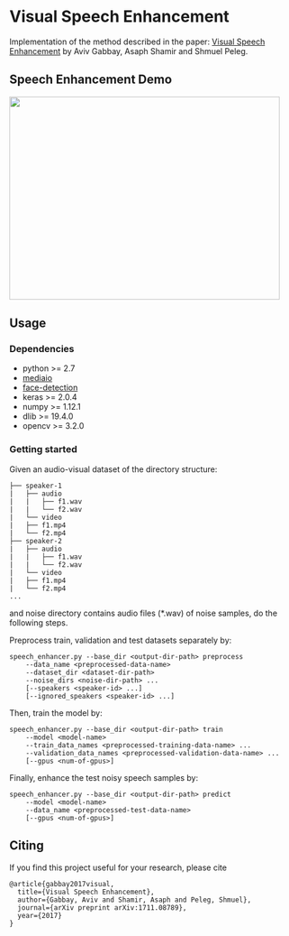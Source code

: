 # Visual Speech Enhancement
Implementation of the method described in the paper: [Visual Speech Enhancement](http://www.vision.huji.ac.il/visual-speech-enhancement) by Aviv Gabbay, Asaph Shamir and Shmuel Peleg.

## Speech Enhancement Demo
<a href="http://www.youtube.com/watch?feature=player_embedded&v=nyYarDGpcYA" target="_blank">
<img src="http://img.youtube.com/vi/nyYarDGpcYA/0.jpg" width="480" height="360" />
</a>

## Usage
### Dependencies
* python >= 2.7
* [mediaio](https://github.com/avivga/mediaio)
* [face-detection](https://github.com/avivga/face-detection)
* keras >= 2.0.4
* numpy >= 1.12.1
* dlib >= 19.4.0
* opencv >= 3.2.0

### Getting started
Given an audio-visual dataset of the directory structure:
```
├── speaker-1
|   ├── audio
|   |   ├── f1.wav
|   |   └── f2.wav
|   └── video
|	├── f1.mp4
|	└── f2.mp4
├── speaker-2
|   ├── audio
|   |   ├── f1.wav
|   |   └── f2.wav
|   └── video
|	├── f1.mp4
|	└── f2.mp4
...
```
and noise directory contains audio files (*.wav) of noise samples, do the following steps.

Preprocess train, validation and test datasets separately by:
```
speech_enhancer.py --base_dir <output-dir-path> preprocess
    --data_name <preprocessed-data-name>
    --dataset_dir <dataset-dir-path>
    --noise_dirs <noise-dir-path> ...
    [--speakers <speaker-id> ...]
    [--ignored_speakers <speaker-id> ...] 
```

Then, train the model by:
```
speech_enhancer.py --base_dir <output-dir-path> train
    --model <model-name>
    --train_data_names <preprocessed-training-data-name> ...
    --validation_data_names <preprocessed-validation-data-name> ...
    [--gpus <num-of-gpus>]
```

Finally, enhance the test noisy speech samples by:
```
speech_enhancer.py --base_dir <output-dir-path> predict
    --model <model-name>
    --data_name <preprocessed-test-data-name>
    [--gpus <num-of-gpus>]
```

## Citing
If you find this project useful for your research, please cite
```
@article{gabbay2017visual,
  title={Visual Speech Enhancement},
  author={Gabbay, Aviv and Shamir, Asaph and Peleg, Shmuel},
  journal={arXiv preprint arXiv:1711.08789},
  year={2017}
}
```
